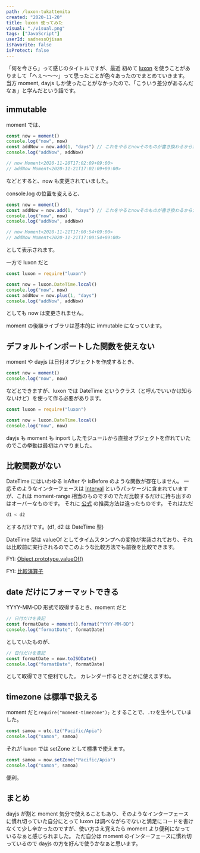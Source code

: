 ```yaml
---
path: /luxon-tukattemita
created: "2020-11-20"
title: luxon 使ってみた
visual: "./visual.png"
tags: ["JavaScript"]
userId: sadnessOjisan
isFavorite: false
isProtect: false
---
```


「何を今さら」って感じのタイトルですが、最近 初めて [luxon](https://moment.github.io/luxon/) を使うことがありまして「へぇ〜〜〜」って思ったことが色々あったのでまとめていきます。
当方 moment, dayjs しか使ったことがなかったので、「こういう差分があるんだなぁ」と学んだという話です。

## immutable

moment では、

```js
const now = moment()
console.log("now", now)
const addNow = now.add(1, "days") // これをやるとnowそのものが書き換わるから注意！
console.log("addNow", addNow)

// now Moment<2020-11-20T17:02:09+09:00>
// addNow Moment<2020-11-21T17:02:09+09:00>
```

などとすると、now も変更されていました。

console.log の位置を変えると、

```js
const now = moment()
const addNow = now.add(1, "days") // これをやるとnowそのものが書き換わるから注意！
console.log("now", now)
console.log("addNow", addNow)

// now Moment<2020-11-21T17:00:54+09:00>
// addNow Moment<2020-11-21T17:00:54+09:00>
```

として表示されます。

一方で luxon だと

```js
const luxon = require("luxon")

const now = luxon.DateTime.local()
console.log("now", now)
const addNow = now.plus(1, "days")
console.log("addNow", addNow)
```

としても now は変更されません。

moment の後継ライブラリは基本的に immutable になっています。

## デフォルトインポートした関数を使えない

moment や dayjs は日付オブジェクトを作成するとき、

```js
const now = moment()
console.log("now", now)
```

などとできますが、luxon では DateTime というクラス（と呼んでいいかは知らないけど）を使って作る必要があります。

```js
const luxon = require("luxon")

const now = luxon.DateTime.local()
console.log("now", now)
```

dayjs も moment も inport したモジュールから直接オブジェクトを作れていたのでこの挙動は最初はハマりました。

## 比較関数がない

DateTime にはいわゆる isAfter や isBefore のような関数が存在しません。
一応そのようなインターフェースは [Interval](https://moment.github.io/luxon/docs/class/src/interval.js~Interval.html) というパッケージに含まれていますが、これは moment-range 相当のものですのでただ比較するだけに持ち出すのはオーバーなものです。
それに [公式](https://moment.github.io/luxon/docs/manual/math.html#comparing-datetimes) の推奨方法は違ったものです。
それはただ

```js
d1 < d2
```

とするだけです。(d1, d2 は DateTime 型)

DateTime 型は valueOf としてタイムスタンプへの変換が実装されており、それは比較前に実行されるのでこのような比較方法でも前後を比較できます。

FYI: [Object.prototype.valueOf()](https://developer.mozilla.org/ja/docs/Web/JavaScript/Reference/Global_Objects/Object/valueOf)

FYI: [比較演算子](https://developer.mozilla.org/ja/docs/Web/JavaScript/Reference/Operators/Comparison_Operators)

## date だけにフォーマットできる

YYYY-MM-DD 形式で取得するとき、moment だと

```js
// 日付だけを表記
const formatDate = moment().format("YYYY-MM-DD")
console.log("formatDate", formatDate)
```

としていたものが、

```js
// 日付だけを表記
const formatDate = now.toISODate()
console.log("formatDate", formatDate)
```

として取得できて便利でした。
カレンダー作るときとかに使えますね。

## timezone は標準で扱える

moment だと`require("moment-timezone");` とすることで、`.tz`を生やしていました。

```js
const samoa = utc.tz("Pacific/Apia")
console.log("samoa", samoa)
```

それが luxon では setZone として標準で使えます。

```js
const samoa = now.setZone("Pacific/Apia")
console.log("samoa", samoa)
```

便利。

## まとめ

dayjs が割と moment 気分で使えることもあり、そのようなインターフェースに慣れ切っていた自分にとって luxon は調べながらでないと満足にコードを書けなくて少し辛かったのですが、使い方さえ覚えたら moment より便利になっているなぁと感じられました。
ただ自分は moment のインターフェースに慣れ切っているので dayjs の方を好んで使うかなぁと思います。
